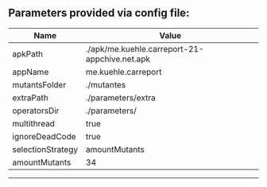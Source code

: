 
## Parameters provided via config file:

Name			| Value
------------------------|---------
apkPath 		| ./apk/me.kuehle.carreport-21-appchive.net.apk
appName 		| me.kuehle.carreport
mutantsFolder 		| ./mutantes
extraPath 		| ./parameters/extra
operatorsDir 		| ./parameters/
multithread 		| true
ignoreDeadCode 		| true
selectionStrategy 	| amountMutants
amountMutants 		| 34
----------------------------------

```
